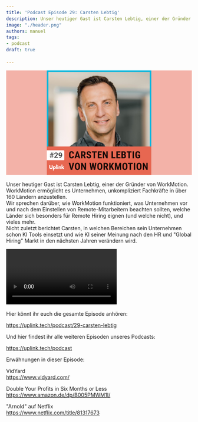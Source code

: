 ```yaml
---
title: 'Podcast Episode 29: Carsten Lebtig'
description: Unser heutiger Gast ist Carsten Lebtig, einer der Gründer von WorkMotion. WorkMotion ermöglicht es Unternehmen, unkompliziert Fachkräfte in über 160...
image: "./header.png"
authors: manuel
tags:
- podcast
draft: true

---
```


![](header.png)

Unser heutiger Gast ist Carsten Lebtig, einer der Gründer von WorkMotion. WorkMotion ermöglicht es Unternehmen, unkompliziert Fachkräfte in über 160 Ländern anzustellen.<br />
Wir sprechen darüber, wie WorkMotion funktioniert, was Unternehmen vor und nach dem Einstellen von Remote-Mitarbeitern beachten sollten, welche Länder sich besonders für Remote Hiring eignen (und welche nicht), und vieles mehr.<br />
Nicht zuletzt berichtet Carsten, in welchen Bereichen sein Unternehmen schon KI Tools einsetzt und wie KI seiner Meinung nach den HR und "Global Hiring" Markt in den nächsten Jahren verändern wird.

<!--truncate-->

<video controls="controls" src="https://uplink.tech/rails/active_storage/blobs/redirect/eyJfcmFpbHMiOnsibWVzc2FnZSI6IkJBaHBBcHQxIiwiZXhwIjpudWxsLCJwdXIiOiJibG9iX2lkIn19--63610f824cab0863ae3e4ff7ea98053ffc9dd837/manuel-meurer-carsten-lebtig_full_length%20sep%207,%20%20(1).mp4"></video>

Hier könnt ihr euch die gesamte Episode anhören:

<emb>https://uplink.tech/podcast/29-carsten-lebtig</emb>

Und hier findest ihr alle weiteren Episoden unseres Podcasts:

<emb>https://uplink.tech/podcast</emb>

Erwähnungen in dieser Episode:

VidYard<br />
https://www.vidyard.com/

Double Your Profits in Six Months or Less<br />
https://www.amazon.de/dp/B005PMWM1I/

"Arnold" auf Netflix<br />
https://www.netflix.com/title/81317673